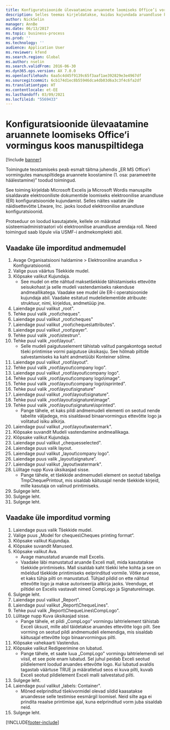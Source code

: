```yaml
---
title: Konfiguratsioonide ülevaatamine aruannete loomiseks Office’i vormingus koos manuspiltidega
description: Selles teemas kirjeldatakse, kuidas kujundada aruandluse konfiguratsioone elektrooniliste dokumentide loomiseks, mis sisaldavad manuspilte. (1. osa – näitajate häälestamine).
author: NickSelin
manager: AnnBe
ms.date: 06/13/2017
ms.topic: business-process
ms.prod: ''
ms.technology: ''
audience: Application User
ms.reviewer: kfend
ms.search.region: Global
ms.author: nselin
ms.search.validFrom: 2016-06-30
ms.dyn365.ops.version: AX 7.0.0
ms.openlocfilehash: 6aa5c4d45f9139c65f3aaf1ae392829e3e4967df
ms.sourcegitcommit: 6cb174d1ec8b55946dca4db03d6a3c3f4c6fa2df
ms.translationtype: HT
ms.contentlocale: et-EE
ms.lasthandoff: 03/09/2021
ms.locfileid: "5569433"
---
```

# <a name="review-configurations-to-generate-reports-in-office-format-that-have-embedded-images"></a>Konfiguratsioonide ülevaatamine aruannete loomiseks Office’i vormingus koos manuspiltidega

[!include [banner](../../includes/banner.md)]

Toimingute teostamiseks peab esmalt täitma juhendis „ER MS Office'i vormingutes manuspiltidega aruannete koostamine (1. osa: parameetrite häälestamine)” toodud toimingud.

See toiming kirjeldab Microsoft Excelis ja Microsoft Wordis manuspilte sisaldavate elektrooniliste dokumentide loomiseks elektroonilise aruandluse (ER) konfiguratsioonide kujundamist. Selles näites vaatate üle näidisettevõtte Litware, Inc. jaoks loodud elektroonilise aruandluse konfiguratsioonid. 

Protseduur on loodud kasutajatele, kellele on määratud süsteemiadministraatori või elektroonilise aruandluse arendaja roll. Need toimingud saab lõpule viia USMF-i andmekomplekti abil.


## <a name="review-the-imported-data-model"></a>Vaadake üle imporditud andmemudel
1. Avage Organisatsiooni haldamine > Elektrooniline aruandlus > Konfiguratsioonid.
2. Valige puus väärtus Tšekkide mudel.
3. Klõpsake valikut Kujundaja.
    * See mudel on ette nähtud maksetšekkide tähistamiseks ettevõtte seisukohast ja selle mudeli vastendamiseks rakenduse andmeallikatega. Vaadake see mudel üle ER-i operatsioonide kujundaja abil. Vaadake esitatud mudelielementide atribuute: struktuur, nimi, kirjeldus, andmetüüp jne.   
4. Laiendage puul valikut „root".
5. Tehke puul valik „root\cheques".
6. Laiendage puul valikut „root\cheques"
7. Laiendage puul valikut „root\cheques\attributes".
8. Laiendage puul valikut „root\payer".
9. Tehke puul valik „root\istestrun".
10. Tehke puul valik „root\layout".
    * Selle mudeli paigutuselement tähistab valitud pangakontoga seotud tšeki printimise vormi paigutuse üksikasju. See hõlmab piltide salvestamiseks ka kaht andmetüübi Konteiner sõlme.   
11. Laiendage puul valikut „root\layout".
12. Tehke puul valik „root\layout\company logo".
13. Laiendage puul valikut „root\layout\company logo".
14. Tehke puul valik „root\layout\company logo\image".
15. Tehke puul valik „root\layout\company logo\isprinted".
16. Tehke puul valik „root\layout\signature"
17. Laiendage puul valikut „root\layout\signature".
18. Tehke puul valik „root\layout\signature\image".
19. Tehke puul valik „root\layout\signature\isprinted".
    * Pange tähele, et kaks pildi andmemudeli elementi on seotud nende tabelite väljadega, mis sisaldavad binaarvormingus ettevõtte logo ja volitatud isiku allkirja.  
20. Laiendage puul valikut „root\layout\watermark".
21. Klõpsake suvandit Mudeli vastendamine andmeallikaga.
22. Klõpsake valikut Kujundaja.
23. Laiendage puul valikut „chequesselected".
24. Laiendage puus valik layout.
25. Laiendage puul valikut „layout\company logo".
26. Laiendage puus valik „layout\signature“.
27. Laiendage puul valikut „layout\watermark".
28. Lülitage nupp Kuva üksikasjad sisse.
    * Pange tähele, et tšekkide andmemudeli element on seotud tabeliga TmpChequePrintout, mis sisaldab käitusajal nende tšekkide kirjeid, mille kasutaja on valinud printimiseks.   
29. Sulgege leht.
30. Sulgege leht.
31. Sulgege leht.

## <a name="review-the-imported-format"></a>Vaadake üle imporditud vorming
1. Laiendage puus valik Tšekkide mudel.
2. Valige puus „Model for cheques\Cheques printing format“.
3. Klõpsake valikut Kujundaja.
4. Klõpsake suvandit Manused.
5. Klõpsake valikut Ava.
    * Avage manustatud aruande mall Excelis.  
    * Vaadake läbi manustatud aruande Exceli mall, mida kasutatakse tšekkide printimiseks. Mall sisaldab kaht tšekki lehe kohta ja see on mõeldud tšekkide printimiseks eelprinditud vormile. Võtke arvesse, et kaks tühja pilti on manustatud. Tühjad pildid on ette nähtud ettevõtte logo ja makse autoriseerija allkirja jaoks. Veenduge, et piltidel on Excelis vastavalt nimed CompLogo ja SignatureImage.   
6. Sulgege leht.
7. Laiendage puul valikut „Report".
8. Laiendage puul valikut „Report\ChequeLines".
9. Tehke puul valik „Report\ChequeLines\CompLogo".
10. Lülitage nupp Kuva üksikasjad sisse.
    * Pange tähele, et pildi „CompLogo” vormingu lahtrielement tähistab Exceli üksust, mille abil täidetakse aruandes ettevõtte logo pilt. See vorming on seotud pildi andmemudeli elemendiga, mis sisaldab käitusajal ettevõtte logo binaarvormingus pilti.   
11. Klõpsake vahekaarti Vastendus.
12. Klõpsake valikut Redigeerimine on lubatud.
    * Pange tähele, et saate luua „CompLogo" vormingu lahtrielemendi sel viisil, et see pole enam lubatud. Sel juhul peidab Exceli seotud pildielement loodud aruandes ettevõtte logo. Kui lubatud avaldis tagastab väärtuse TRUE ja määratletud seos ei kuva pilti, kuvab Exceli seotud pildielement Exceli malli salvestatud pilti.   
13. Sulgege leht.
14. Laiendage puul valikut „labels: Container".
    * Mõned eelprinditud tšekivormidel olevad sildid kaasatakse aruandesse selle testimise eesmärgil loomisel. Neid silte aga ei prindita reaalse printimise ajal, kuna eelprinditud vorm juba sisaldab neid.  
15. Sulgege leht.



[!INCLUDE[footer-include](../../../../includes/footer-banner.md)]